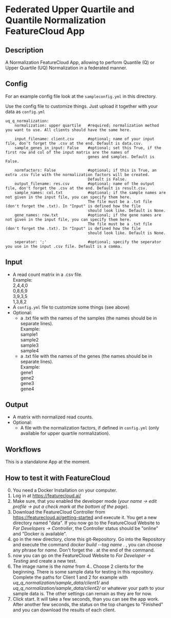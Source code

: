 # Federated Upper Quartile and Quantile Normalization FeatureCloud App

## Description
A Normalization FeatureCloud App, allowing to perform Quantile (Q) or Upper Quartile (UQ) Normalization in a federated manner.

## Config
For an example config file look at the `sampleconfig.yml` in this directory.

Use the config file to customize things. Just upload it together with your data as `config.yml`
```
uq_q_normalization:   
    normalization: upper quartile   #required; normalization method you want to use. All clients should have the same here.
    
    input_filename: client.csv      #optional; name of your input file, don't forget the .csv at the end. Default is data.csv.
    sample_genes_in_input: False    #optional; set this True, if the first row and col of the input matrix are the names of 
                                    genes and samples. Default is False.

    normfactors: False              #optional; if this is True, an extra .csv file with the normalization factors will be created.
                                    Default is False.
    output_filename: res.csv        #optional; name of the output file, don't forget the .csv at the end. Default is result.csv.
    sample_names: col.txt           #optional; if the sample names are not given in the input file, you can specify them here. 
                                    The file must be a .txt file (don't forget the .txt). In "Input" is defined how the file 
                                    should look like. Default is None.
    gene_names: row.txt             #optional; if the gene names are not given in the input file, you can specify them here. 
                                    The file must be a .txt file (don't forget the .txt). In "Input" is defined how the file 
                                    should look like. Default is None.
    
    seperator: ';'                  #optional; specify the seperator you use in the input .csv file. Default is a comma.
```


## Input
* A read count matrix in a .csv file.  
Example:  
        2,4,4,0  
        0,8,6,9  
        3,9,3,5  
        1,3,8,2  
* A `config.yml` file to customize some things (see above)  
* Optional:
  * a .txt file with the names of the samples (the names should be in separate lines).  
    Example:  
        sample1  
        sample2  
        sample3  
        sample4    
  * a .txt file with the names of the genes (the names should be in separate lines).  
    Example:  
        gene1  
        gene2  
        gene3  
        gene4  

## Output
* A matrix with normalized read counts.  
* Optional:
  * A file with the normalization factors, if defined in `config.yml` (only available for upper quartile normalization).

## Workflows
This is a standalone App at the moment.

## How to test it with FeatureCloud
0. You need a Docker Installation on your computer.
1. Log in at https://featurecloud.ai/
2. Make sure, that you enabled the developer mode (*your name -> edit profile -> put a check mark at the bottom of the page*).
3. Download the FeatureCloud Controller from https://featurecloud.ai/getting-started and execute it. You get a new directory named "data". If you now go to the FeatureCloud Website to *For Developers -> Controller*, the Controller status should be "online" and "Docker is available".
4. go in the new directory, clone this git-Repository. Go into the Repository and execute the command *docker build --tag name .* , you can choose any phrase for *name*. Don't forget the . at the end of the command.
5. now you can go on the FeatureCloud Website to *For Developer -> Testing* and create a new test.
6. The image name is the *name* from 4.. Choose 2 clients for the beginning. There is some sample data for testing in this repository. Complete the paths for Client 1 and 2 for example with *uq_q_normalization/sample_data/client1/* and *uq_q_normalization/sample_data/client2/* or whatever your path to your sample data is. The other settings can remain as they are for now.
7. Click start. It will take a few seconds, than you can see the app work. After another few seconds, the status on the top changes to "Finished" and you can download the results of each client.



